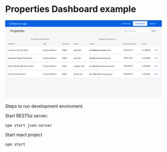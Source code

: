 # Properties Dashboard example

![Properties Dashboard](screenshot.png)

Steps to run development enviroment.

Start RESTful server:

```
npm start json-server
```

Start react project

```
npm start
```
